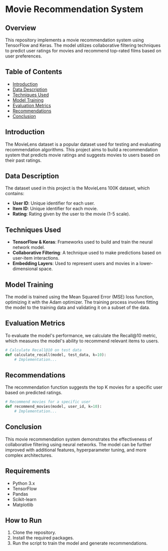 # Movie Recommendation System

## Overview
This repository implements a movie recommendation system using TensorFlow and Keras. The model utilizes collaborative filtering techniques to predict user ratings for movies and recommend top-rated films based on user preferences.

## Table of Contents
- [Introduction](#introduction)
- [Data Description](#data-description)
- [Techniques Used](#techniques-used)
- [Model Training](#model-training)
- [Evaluation Metrics](#evaluation-metrics)
- [Recommendations](#recommendations)
- [Conclusion](#conclusion)

## Introduction
The MovieLens dataset is a popular dataset used for testing and evaluating recommendation algorithms. This project aims to build a recommendation system that predicts movie ratings and suggests movies to users based on their past ratings.

## Data Description
The dataset used in this project is the MovieLens 100K dataset, which contains:
- **User ID**: Unique identifier for each user.
- **Item ID**: Unique identifier for each movie.
- **Rating**: Rating given by the user to the movie (1-5 scale).

## Techniques Used
- **TensorFlow & Keras**: Frameworks used to build and train the neural network model.
- **Collaborative Filtering**: A technique used to make predictions based on user-item interactions.
- **Embedding Layers**: Used to represent users and movies in a lower-dimensional space.

## Model Training
The model is trained using the Mean Squared Error (MSE) loss function, optimizing it with the Adam optimizer. The training process involves fitting the model to the training data and validating it on a subset of the data.

## Evaluation Metrics
To evaluate the model's performance, we calculate the Recall@10 metric, which measures the model's ability to recommend relevant items to users.

```python
# Calculate Recall@10 on test data
def calculate_recall(model, test_data, k=10):
    # Implementation...
```

## Recommendations
The recommendation function suggests the top K movies for a specific user based on predicted ratings.

```python
# Recommend movies for a specific user
def recommend_movies(model, user_id, k=10):
    # Implementation...
```

## Conclusion
This movie recommendation system demonstrates the effectiveness of collaborative filtering using neural networks. The model can be further improved with additional features, hyperparameter tuning, and more complex architectures.

## Requirements
- Python 3.x
- TensorFlow
- Pandas
- Scikit-learn
- Matplotlib

## How to Run
1. Clone the repository.
2. Install the required packages.
3. Run the script to train the model and generate recommendations.
